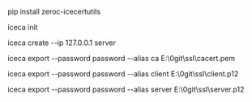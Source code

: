 pip install zeroc-icecertutils

iceca init

iceca create --ip 127.0.0.1 server

iceca export --password password --alias ca E:\0git\ssl\cacert.pem

iceca export --password password --alias client E:\0git\ssl\client.p12

iceca export --password password --alias server E:\0git\ssl\server.p12
